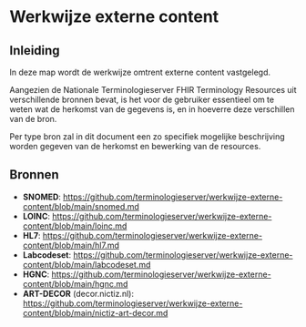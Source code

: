 # Werkwijze externe content
## Inleiding
In deze map wordt de werkwijze omtrent externe content vastgelegd.

Aangezien de Nationale Terminologieserver FHIR Terminology Resources uit verschillende bronnen bevat, is het voor de gebruiker essentieel om te weten wat de herkomst van de gegevens is, en in hoeverre deze verschillen van de bron.

Per type bron zal in dit document een zo specifiek mogelijke beschrijving worden gegeven van de herkomst en bewerking van de resources.

## Bronnen
- __SNOMED__: https://github.com/terminologieserver/werkwijze-externe-content/blob/main/snomed.md
- __LOINC__: https://github.com/terminologieserver/werkwijze-externe-content/blob/main/loinc.md
- __HL7__: https://github.com/terminologieserver/werkwijze-externe-content/blob/main/hl7.md
- __Labcodeset__: https://github.com/terminologieserver/werkwijze-externe-content/blob/main/labcodeset.md
- __HGNC__: https://github.com/terminologieserver/werkwijze-externe-content/blob/main/hgnc.md
- __ART-DECOR__ (decor.nictiz.nl): https://github.com/terminologieserver/werkwijze-externe-content/blob/main/nictiz-art-decor.md